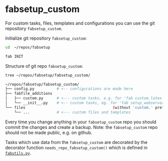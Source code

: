 # fabsetup_custom

For custom tasks, files, templates and configurations you can use the git
repository `fabsetup_custom`.

Initialize git repository `fabsetup_custom`:
  ```sh
  cd  ~/repos/fabsetup

  fab INIT
  ```

Structure of git repo `fabsetup_custom`:

  ```sh
  tree ~/repos/fabsetup/fabsetup_custom/
  
  ~/repos/fabsetup/fabsetup_custom/
  ├── config.py          # <-- configurations are made here
  ├── fabfile_additions
  │   ├── custom.py      # <--- custom tasks, e.g. for 'fab custom.latex'
  │   └── __init__.py    # <-- custom tasks, eg. for 'fab setup_webserver'
  └── files                                       (without 'custom.' prefix)
      └── ...            # <--- custom files and templates
  ```

Every time you change anything in your `fabsetup_custom` repo you should commit
the changes and create a backup.  Note: the `fabsetup_custom` repo should not
be made public, e.g. on github.

Tasks which use data from the `fabsetup_custom` are decorated by the decorator
function `needs_repo_fabsetup_custom()` which is defined in
[`fabutils.py`](../fabfile/fabutils.py).
